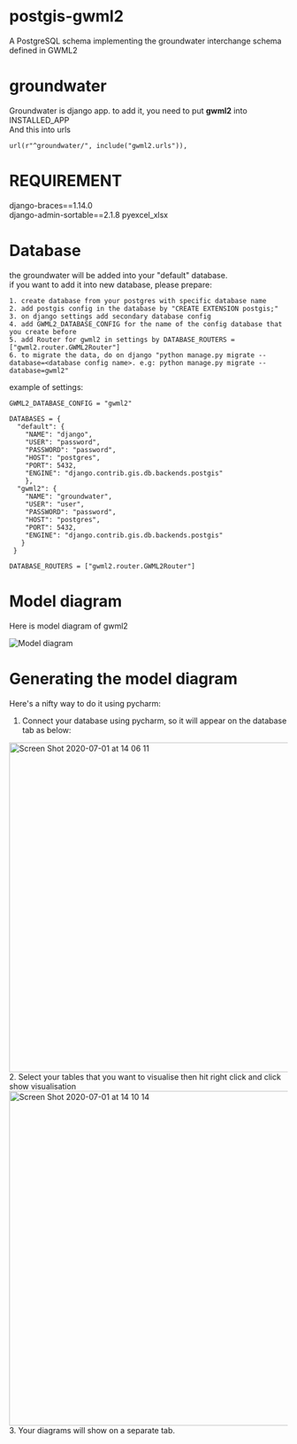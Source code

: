 # postgis-gwml2
A PostgreSQL schema implementing the groundwater interchange schema defined in GWML2

# groundwater
Groundwater is django app. to add it, you need to put <b>gwml2</b> into INSTALLED_APP <br>
And this into urls 
```
url(r"^groundwater/", include("gwml2.urls")),
```

# REQUIREMENT
django-braces==1.14.0<br>
django-admin-sortable==2.1.8
pyexcel_xlsx

# Database
the groundwater will be added into your "default" database. <br>
if you want to add it into new database, please prepare:
```
1. create database from your postgres with specific database name
2. add postgis config in the database by "CREATE EXTENSION postgis;"
3. on django settings add secondary database config
4. add GWML2_DATABASE_CONFIG for the name of the config database that you create before
5. add Router for gwml2 in settings by DATABASE_ROUTERS = ["gwml2.router.GWML2Router"]
6. to migrate the data, do on django "python manage.py migrate --database=<database config name>. e.g: python manage.py migrate --database=gwml2"
```
example of settings:
```
GWML2_DATABASE_CONFIG = "gwml2"

DATABASES = {
  "default": {
    "NAME": "django", 
    "USER": "password", 
    "PASSWORD": "password", 
    "HOST": "postgres", 
    "PORT": 5432, 
    "ENGINE": "django.contrib.gis.db.backends.postgis"
    }, 
  "gwml2": {
    "NAME": "groundwater", 
    "USER": "user", 
    "PASSWORD": "password", 
    "HOST": "postgres", 
    "PORT": 5432,
    "ENGINE": "django.contrib.gis.db.backends.postgis"
   }
 }
 
DATABASE_ROUTERS = ["gwml2.router.GWML2Router"]
```


# Model diagram
Here is model diagram of gwml2

![Model diagram](https://raw.githubusercontent.com/kartoza/gwml2/master/model_diagram.png)


# Generating the model diagram
Here's a nifty way to do it using pycharm:
1. Connect your database using pycharm, so it will appear on the database tab as below:
<img width="595" alt="Screen Shot 2020-07-01 at 14 06 11" src="https://user-images.githubusercontent.com/26101337/86213546-0fa93700-bba4-11ea-84c1-6190073ce16a.png">
2. Select your tables that you want to visualise then hit right click and click show visualisation
<img width="604" alt="Screen Shot 2020-07-01 at 14 10 14" src="https://user-images.githubusercontent.com/26101337/86213974-bbeb1d80-bba4-11ea-82ae-2e8635737bda.png">
3. Your diagrams will show on a separate tab.
